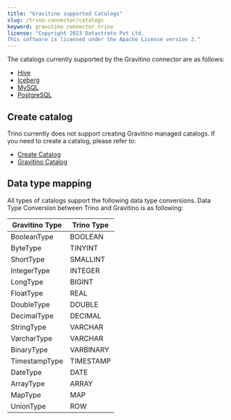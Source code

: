 ```yaml
---
title: "Gravitino supported Catalogs"
slug: /trino-connector/catalogs
keyword: gravitino connector trino
license: "Copyright 2023 Datastrato Pvt Ltd.
This software is licensed under the Apache License version 2."
---
```


The catalogs currently supported by the Gravitino connector are as follows:

- [Hive](/docs/trino-connector/catalogs/hive)
- [Iceberg](/docs/trino-connector/catalogs/iceberg)
- [MySQL](/docs/trino-connector/catalogs/mysql)
- [PostgreSQL](/docs/trino-connector/catalogs/postgresql)

## Create catalog

Trino currently does not support creating Gravitino managed catalogs. 
If you need to create a catalog, please refer to:
- [Create Catalog](/docs)
- [Gravitino Catalog](/docs)

## Data type mapping

All types of catalogs support the following data type conversions.
Data Type Conversion between Trino and Gravitino is as following:

| Gravitino Type | Trino Type |
|----------------|------------|
| BooleanType    | BOOLEAN    |
| ByteType       | TINYINT    |
| ShortType      | SMALLINT   |
| IntegerType    | INTEGER    |
| LongType       | BIGINT     |
| FloatType      | REAL       |
| DoubleType     | DOUBLE     |
| DecimalType    | DECIMAL    |
| StringType     | VARCHAR    |
| VarcharType    | VARCHAR    |
| BinaryType     | VARBINARY  |
| TimestampType  | TIMESTAMP  |
| DateType       | DATE       |
| ArrayType      | ARRAY      |
| MapType        | MAP        |
| UnionType      | ROW        |